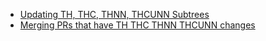 * [Updating TH, THC, THNN, THCUNN Subtrees](https://github.com/pytorch/pytorch/wiki/Updating-TH,-THC,-THNN,-THCUNN-subtrees)
* [Merging PRs that have TH THC THNN THCUNN changes](https://github.com/pytorch/pytorch/wiki/Merging-PRs-that-have-TH-THC-THNN-THCUNN-changes)